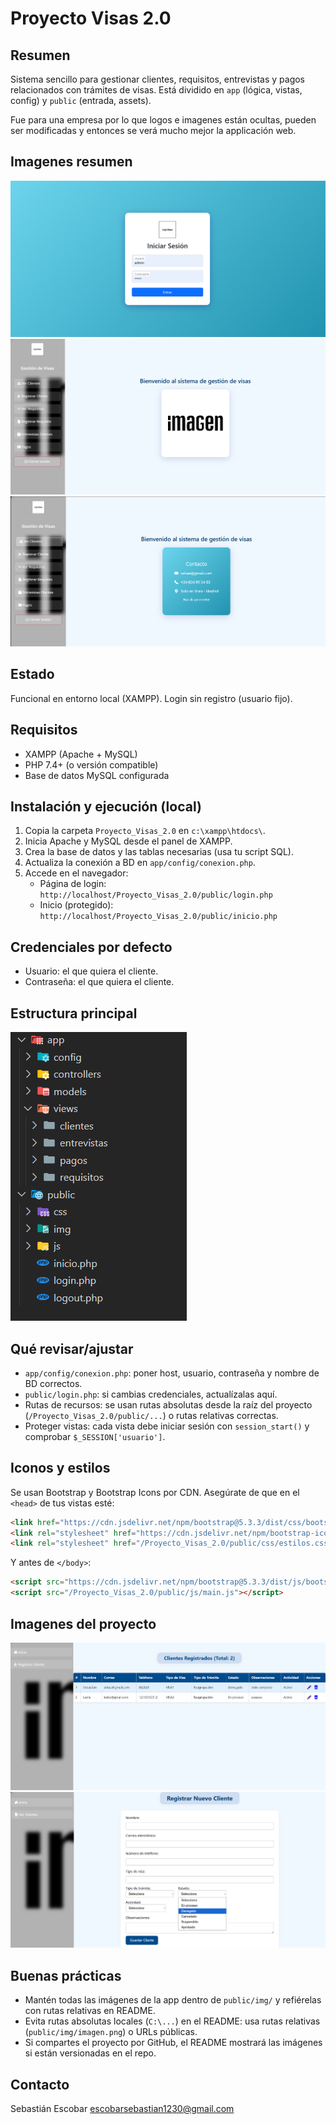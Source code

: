 # Proyecto Visas 2.0

Resumen
-------
Sistema sencillo para gestionar clientes, requisitos, entrevistas y pagos relacionados con trámites de visas. Está dividido en `app` (lógica, vistas, config) y `public` (entrada, assets).

Fue para una empresa por lo que logos e imagenes están ocultas, pueden ser modificadas y entonces se verá mucho mejor la applicación web.

Imagenes resumen
---------------

![Imagen resumen 1](./public/imagenes/f1.png)
![Imagen resumen 2](./public/imagenes/f2.png)
![Imagen resumen 3](./public/imagenes/f3.png)


Estado
------
Funcional en entorno local (XAMPP). Login sin registro (usuario fijo).

Requisitos
---------
- XAMPP (Apache + MySQL)
- PHP 7.4+ (o versión compatible)
- Base de datos MySQL configurada

Instalación y ejecución (local)
------------------------------
1. Copia la carpeta `Proyecto_Visas_2.0` en `c:\xampp\htdocs\`.
2. Inicia Apache y MySQL desde el panel de XAMPP.
3. Crea la base de datos y las tablas necesarias (usa tu script SQL).
4. Actualiza la conexión a BD en `app/config/conexion.php`.
5. Accede en el navegador:
   - Página de login: `http://localhost/Proyecto_Visas_2.0/public/login.php`
   - Inicio (protegido): `http://localhost/Proyecto_Visas_2.0/public/inicio.php`

Credenciales por defecto
------------------------
- Usuario: el que quiera el cliente.
- Contraseña: el que quiera el cliente.

Estructura principal
--------------------

![Imagen estructura](./public/imagenes/f6.png)


Qué revisar/ajustar
-------------------
- `app/config/conexion.php`: poner host, usuario, contraseña y nombre de BD correctos.
- `public/login.php`: si cambias credenciales, actualízalas aquí.
- Rutas de recursos: se usan rutas absolutas desde la raíz del proyecto (`/Proyecto_Visas_2.0/public/...`) o rutas relativas correctas.
- Proteger vistas: cada vista debe iniciar sesión con `session_start()` y comprobar `$_SESSION['usuario']`.

Iconos y estilos
---------------
Se usan Bootstrap y Bootstrap Icons por CDN. Asegúrate de que en el `<head>` de tus vistas esté:
```html
<link href="https://cdn.jsdelivr.net/npm/bootstrap@5.3.3/dist/css/bootstrap.min.css" rel="stylesheet">
<link rel="stylesheet" href="https://cdn.jsdelivr.net/npm/bootstrap-icons@1.11.3/font/bootstrap-icons.min.css">
<link rel="stylesheet" href="/Proyecto_Visas_2.0/public/css/estilos.css">
```
Y antes de `</body>`:
```html
<script src="https://cdn.jsdelivr.net/npm/bootstrap@5.3.3/dist/js/bootstrap.bundle.min.js"></script>
<script src="/Proyecto_Visas_2.0/public/js/main.js"></script>
```
Imagenes del proyecto
---------------

![Imagen 4](./public/imagenes/f4.png)
![Imagen 5](./public/imagenes/f5.png)


Buenas prácticas
---------------
- Mantén todas las imágenes de la app dentro de `public/img/` y refiérelas con rutas relativas en README.
- Evita rutas absolutas locales (`C:\...`) en el README: usa rutas relativas (`public/img/imagen.png`) o URLs públicas.
- Si compartes el proyecto por GitHub, el README mostrará las imágenes si están versionadas en el repo.


Contacto
--------
Sebastián Escobar
escobarsebastian1230@gmail.com
